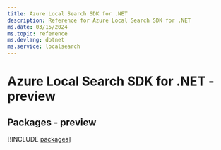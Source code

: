 ```yaml
---
title: Azure Local Search SDK for .NET
description: Reference for Azure Local Search SDK for .NET
ms.date: 03/15/2024
ms.topic: reference
ms.devlang: dotnet
ms.service: localsearch
---
```

# Azure Local Search SDK for .NET - preview
## Packages - preview
[!INCLUDE [packages](local-search-index.md)]